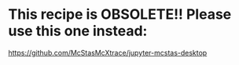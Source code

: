 # This recipe is OBSOLETE!! Please use this one instead:
https://github.com/McStasMcXtrace/jupyter-mcstas-desktop

